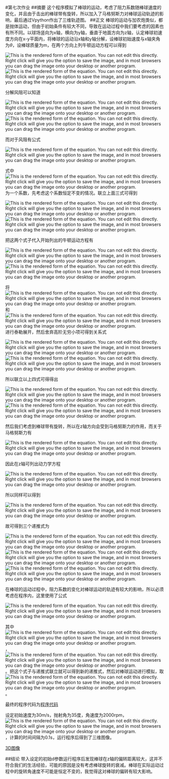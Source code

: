 #第七次作业
##摘要
 这个程序模拟了棒球的运动，考虑了阻力系数随棒球速度的变化，并且由于击出的棒球带有旋转，所以加入了马格努斯力对棒球运动轨迹的影响，最后通过Vpython作出了三维轨迹图。
##正文
 棒球的运动与加农炮类似，都是抛体运动，但由于初始条件有较大不同，导致在运动过程中我们要考虑的因素也有所不同。以球场竖向为x轴，横向为y轴，垂直于地面方向为z轴，认定棒球初速度方向在x-y平面内，将棒球的运动沿x轴和y轴分解，设棒球初始速度与x轴夹角为$\theta$，设棒球质量为m，在两个方向上列牛顿运动方程可以得到

<img id="equationview" name="equationview" title="This is the rendered form of the equation. You can not edit this directly. Right click will give you the option to save the image, and in most browsers you can drag the image onto your desktop or another program." src="http://latex.codecogs.com/gif.latex?m%5Cfrac%7Bdv_x%7D%7Bdt%7D%3DF_%7Bdrag%2Cx%7D%3DF_%7Bdrag%7Dcos%7B%5Ctheta%7D">

<img id="equationview" name="equationview" title="This is the rendered form of the equation. You can not edit this directly. Right click will give you the option to save the image, and in most browsers you can drag the image onto your desktop or another program." src="http://latex.codecogs.com/gif.latex?m%5Cfrac%7Bdv_y%7D%7Bdt%7D%3DF_%7Bdrag%2Cy%7D-mg%3D-F_%7Bdrag%7Dsin%7B%5Ctheta%7D-mg">

分解风阻可以知道

<img id="equationview" name="equationview" title="This is the rendered form of the equation. You can not edit this directly. Right click will give you the option to save the image, and in most browsers you can drag the image onto your desktop or another program." src="http://latex.codecogs.com/gif.latex?F_%7Bdrag%2Cx%7D%3DF_%7Bdrag%7Dcos%7B%5Ctheta%7D%3DF_%7Bdrag%7D%28v_x/v%29">

<img id="equationview" name="equationview" title="This is the rendered form of the equation. You can not edit this directly. Right click will give you the option to save the image, and in most browsers you can drag the image onto your desktop or another program." src="http://latex.codecogs.com/gif.latex?F_%7Bdrag%2Cy%7D%3DF_%7Bdrag%7Dsin%7B%5Ctheta%7D%3DF_%7Bdrag%7D%28v_y/v%29">

而对于风阻有公式

<img id="equationview" name="equationview" title="This is the rendered form of the equation. You can not edit this directly. Right click will give you the option to save the image, and in most browsers you can drag the image onto your desktop or another program." src="http://latex.codecogs.com/gif.latex?F_%7Bdrag%7D%3D-B_2v%5E2">

式中<img id="equationview" name="equationview" title="This is the rendered form of the equation. You can not edit this directly. Right click will give you the option to save the image, and in most browsers you can drag the image onto your desktop or another program." src="http://latex.codecogs.com/gif.latex?B_2">为一个系数，先考虑这个系数恒定不变的情况。联立上面三式可得到

<img id="equationview" name="equationview" title="This is the rendered form of the equation. You can not edit this directly. Right click will give you the option to save the image, and in most browsers you can drag the image onto your desktop or another program." src="http://latex.codecogs.com/gif.latex?F_%7Bdrag%2Cx%7D%3D-B_2vv_x">

<img id="equationview" name="equationview" title="This is the rendered form of the equation. You can not edit this directly. Right click will give you the option to save the image, and in most browsers you can drag the image onto your desktop or another program." src="http://latex.codecogs.com/gif.latex?F_%7Bdrag%2Cy%7D%3D-B_2vv_y">

把这两个式子代入开始列出的牛顿运动方程有

<img id="equationview" name="equationview" title="This is the rendered form of the equation. You can not edit this directly. Right click will give you the option to save the image, and in most browsers you can drag the image onto your desktop or another program." src="http://latex.codecogs.com/gif.latex?m%5Cfrac%7Bdv_x%7D%7Bdt%7D%3D-B_2vv_x">

<img id="equationview" name="equationview" title="This is the rendered form of the equation. You can not edit this directly. Right click will give you the option to save the image, and in most browsers you can drag the image onto your desktop or another program." src="http://latex.codecogs.com/gif.latex?m%5Cfrac%7Bdv_y%7D%7Bdt%7D%3D-B_2vv_y-mg">

将<img id="equationview" name="equationview" title="This is the rendered form of the equation. You can not edit this directly. Right click will give you the option to save the image, and in most browsers you can drag the image onto your desktop or another program." src="http://latex.codecogs.com/gif.latex?v_x%28t%29">和<img id="equationview" name="equationview" title="This is the rendered form of the equation. You can not edit this directly. Right click will give you the option to save the image, and in most browsers you can drag the image onto your desktop or another program." src="http://latex.codecogs.com/gif.latex?v_y%28t%29">进行泰勒展开，然后舍弃高阶无穷小项可得到关系式

<img id="equationview" name="equationview" title="This is the rendered form of the equation. You can not edit this directly. Right click will give you the option to save the image, and in most browsers you can drag the image onto your desktop or another program." src="http://latex.codecogs.com/gif.latex?v_x%28t&amp;plus;%5CDelta%20t%29%3Dv_x%28t%29&amp;plus;%5Cfrac%7Bdv_x%7D%7Bdt%7D%5CDelta%20t">

<img id="equationview" name="equationview" title="This is the rendered form of the equation. You can not edit this directly. Right click will give you the option to save the image, and in most browsers you can drag the image onto your desktop or another program." src="http://latex.codecogs.com/gif.latex?v_y%28t&amp;plus;%5CDelta%20t%29%3Dv_y%28t%29&amp;plus;%5Cfrac%7Bdv_y%7D%7Bdt%7D%5CDelta%20t">

所以联立以上四式可得得出

<img id="equationview" name="equationview" title="This is the rendered form of the equation. You can not edit this directly. Right click will give you the option to save the image, and in most browsers you can drag the image onto your desktop or another program." src="http://latex.codecogs.com/gif.latex?v_x%28t&amp;plus;%5CDelta%20t%29%3Dv_x%28t%29-%5Cfrac%7BB_2vv_x%7D%7Bm%7D%5CDelta%20t">

<img id="equationview" name="equationview" title="This is the rendered form of the equation. You can not edit this directly. Right click will give you the option to save the image, and in most browsers you can drag the image onto your desktop or another program." src="http://latex.codecogs.com/gif.latex?v_y%28t&amp;plus;%5CDelta%20t%29%3Dv_y%28t%29-%5Cfrac%7BB_2vv_y%7D%7Bdt%7D%5CDelta%20t-g%5CDelta%20t">

然后我们考虑到棒球带有旋转，所以在z轴方向会受到马格努斯力的作用，而关于马格努斯力有

<img id="equationview" name="equationview" title="This is the rendered form of the equation. You can not edit this directly. Right click will give you the option to save the image, and in most browsers you can drag the image onto your desktop or another program." src="http://latex.codecogs.com/gif.latex?F_M%3DS_0%5Comega%20v_x">

因此在z轴可列出动力学方程

<img id="equationview" name="equationview" title="This is the rendered form of the equation. You can not edit this directly. Right click will give you the option to save the image, and in most browsers you can drag the image onto your desktop or another program." src="http://latex.codecogs.com/gif.latex?m%5Cfrac%7Bdv_z%7D%7Bdt%7D%3DS_0%5Comega%20v_x-B_2vv_z">

所以同样可以得到

<img id="equationview" name="equationview" title="This is the rendered form of the equation. You can not edit this directly. Right click will give you the option to save the image, and in most browsers you can drag the image onto your desktop or another program." src="http://latex.codecogs.com/gif.latex?v_z%28t&amp;plus;%5CDelta%20t%29%3Dv_z%28t%29&amp;plus;%5Cfrac%7BS_0%5Comega%20v_x%7D%7Bm%7D%5CDelta%20t-%5Cfrac%7BB_2vv_z%7D%7Bm%7D%5CDelta%20t">

故可得到三个递推式为

<img id="equationview" name="equationview" title="This is the rendered form of the equation. You can not edit this directly. Right click will give you the option to save the image, and in most browsers you can drag the image onto your desktop or another program." src="http://latex.codecogs.com/gif.latex?v_%7Bx%2Ci&amp;plus;1%7D%3Dv_%7Bx%2Ci%7D-%5Cfrac%7BB_2vv_%7Bx%2Ci%7D%7D%7Bm%7D%5CDelta%20t">

<img id="equationview" name="equationview" title="This is the rendered form of the equation. You can not edit this directly. Right click will give you the option to save the image, and in most browsers you can drag the image onto your desktop or another program." src="http://latex.codecogs.com/gif.latex?v_%7By%2Ci&amp;plus;1%7D%3Dv_%7By%2Ci%7D-%5Cfrac%7BB_2vv_%7By%2Ci%7D%7D%7Bdt%7D%5CDelta%20t-g%5CDelta%20t">

<img id="equationview" name="equationview" title="This is the rendered form of the equation. You can not edit this directly. Right click will give you the option to save the image, and in most browsers you can drag the image onto your desktop or another program." src="http://latex.codecogs.com/gif.latex?v_%7Bz%2Ci&amp;plus;1%7D%3Dv_%7Bz%2Ci%7D&amp;plus;%5Cfrac%7BS_0%5Comega%20v_x%7D%7Bm%7D%5CDelta%20t-%5Cfrac%7BB_2vv_%7Bz%2Ci%7D%7D%7Bm%7D%5CDelta%20t">

在棒球的运动过程中，阻力系数的变化对棒球运动的轨迹有较大的影响，所以必须考虑在程序内，这里使用了公式

<img id="equationview" name="equationview" title="This is the rendered form of the equation. You can not edit this directly. Right click will give you the option to save the image, and in most browsers you can drag the image onto your desktop or another program." src="http://latex.codecogs.com/gif.latex?%5Cfrac%7BB_2%7D%7Bm%7D%3D0.0039&amp;plus;%5Cfrac%7B0.0058%7D%7B1&amp;plus;exp%5B%28v-v_d%29%5D/%5CDelta%5D%7D">

其中<img id="equationview" name="equationview" title="This is the rendered form of the equation. You can not edit this directly. Right click will give you the option to save the image, and in most browsers you can drag the image onto your desktop or another program." src="http://latex.codecogs.com/gif.latex?v_d%3D35m/s">，<img id="equationview" name="equationview" title="This is the rendered form of the equation. You can not edit this directly. Right click will give you the option to save the image, and in most browsers you can drag the image onto your desktop or another program." src="http://latex.codecogs.com/gif.latex?%5CDelta%3D5m/s">。把这个式子与递推式联立就可以得到新的递推式，然后对棒球运动进行模拟，取<img id="equationview" name="equationview" title="This is the rendered form of the equation. You can not edit this directly. Right click will give you the option to save the image, and in most browsers you can drag the image onto your desktop or another program." src="http://latex.codecogs.com/gif.latex?g%3D9.8%20m/s%5E2">。

最终的程序代码为[程序代码](https://github.com/rwh457/computationalphysics_N2013301020026/blob/master/Homework7/baseball.py)

设定初始速度为30m/s，抛射角为35度，角速度为2000rpm，<img id="equationview" name="equationview" title="This is the rendered form of the equation. You can not edit this directly. Right click will give you the option to save the image, and in most browsers you can drag the image onto your desktop or another program." src="http://latex.codecogs.com/gif.latex?%5Cfrac%7BS_0%7D%7Bm%7D%3D0.00041">，计算的时间间隔为0.1s，运行程序后得到了三维图像。

[3D图像]()

##结论
带入设定的初始d参数运行程序后发现棒球在z轴的偏转距离较大，这并不符合我们的生活经验，可能的原因是没有考虑棒球旋转的衰减。棒球在实际运动过程中的旋转角速度不可能是恒定不变的，我觉得这对棒球的偏转有较大影响。
